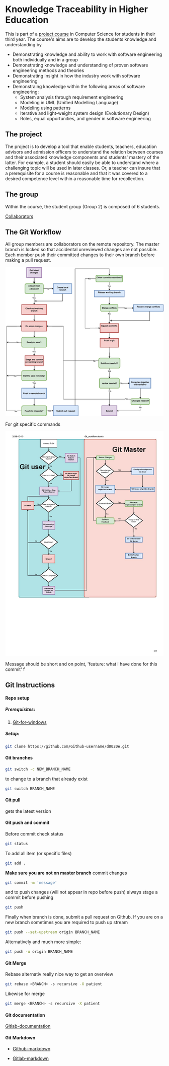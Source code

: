 # Knowledge Traceability in Higher Education

This is part of a [project course](https://www.ltu.se/edu/course/D00/D0020E/D0020E-Projekt-i-datateknik-1.112677?kursView=kursplan&l=en) in Computer Science for students in their third year.
The course's aims are to develop the students knowledge and understanding by
- Demonstrating knowledge and ability to work with software engineering both individually and in a group 
- Demonstrating knowledge and understanding of proven software engineering methods and theories
- Demonstrating insight in how the industry work with software engineering 
- Demonstraing knowledge within the following areas of software engineering: 
	- System analysis through requirement engineering
	- Modeling in UML (Unified Modelling Language)
	- Modeling using patterns
	- Iterative and light-weight system design (Evolutionary Design)
	- Roles, equal opportunities, and gender in software engineering 

## The project
The project is to develop a tool that enable students, teachers, education advisors and admission officers to understand the relation between courses and their associated knowledge components and students' mastery of the latter.
For example, a student should easily be able to understand where a challenging topic will be used in later classes.
Or, a teacher can insure that a prerequisite for a course is reasonable and that it was covered to a desired competence level within a reasonable time for recollection.

## The group
Within the course, the student group (Group 2) is composed of 6 students.

[Collaborators](../master/people/)

## The Git Workflow
All group members are collaborators on the remote repository.
The master branch is locked so that accidental unreviewed changes are not possible.
Each member push their committed changes to their own branch before making a pull request.


![workflow](Resources/Git_workflow-page-001.jpg)

For git specific commands

![workflow](Resources/Git_workflow.drawio2-page-002.jpg)

Message should be short and on point, 'feature: what i have done for this commit'
 f
## Git Instructions
#### Repo setup
##### Prerequisites:

1. [Git-for-windows](https://git-scm.com/ "Git Homepage")

##### Setup:

```bash
git clone https://github.com/Github-username/d0020e.git
```

#### Git branches


```bash
git switch -c NEW_BRANCH_NAME
```
to change to a branch that already exist 

```bash
git switch BRANCH_NAME
```
#### Git pull
gets the latest version


#### Git push and commit
Before commit check status
```bash
git status
```
To add all item (or specific files) 
```bash
git add .
```
**Make sure you are not on master branch**
commit changes
```bash
git commit -m 'message'
```
and to push changes (will not appear in repo before push) always stage a commit before pushing
```bash
git push
```
Finally when branch is done, submit a pull request on Github.
If you are on a new branch sometimes you are required to push up stream

```bash
git push --set-upstream origin BRANCH_NAME
```
Alternatively and much more simple:

```bash
git push -u origin BRANCH_NAME
```
#### Git Merge

Rebase alternativ really nice way to get an overview
```bash
git rebase <BRANCH> -s recursive -X patient
```
Likewise for merge
```bash
git merge <BRANCH> -s recursive -X patient
```

#### Git documentation

[Gitlab-documentation](https://docs.gitlab.com/)

#### Git Markdown

* [Github-markdown](https://guides.github.com/features/mastering-markdown/)

* [Gitlab-markdown](https://docs.gitlab.com/ee/user/markdown.html)
